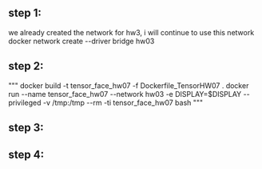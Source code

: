 ## step 1: 

we already created the network for hw3, i will continue to use this network
docker network create --driver bridge hw03

## step 2:

"""
docker build -t tensor_face_hw07 -f Dockerfile_TensorHW07 .
docker run --name tensor_face_hw07 --network hw03 -e DISPLAY=$DISPLAY --privileged -v /tmp:/tmp --rm -ti tensor_face_hw07 bash
"""

## step 3:

## step 4:
